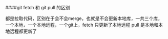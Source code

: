 ####git fetch 和 git pull 的区别

都是拉取代码，区别在于会不会merge，也就是不会更新本地库，一共三个库，一个本地，一个本地远程，一个git上，fetch 只更新了本地远程 pull 是本地和本地远程都更新了